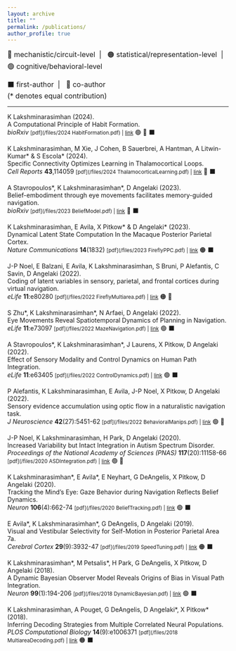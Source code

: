 ```yaml
---
layout: archive
title: ""
permalink: /publications/
author_profile: true
---
```


<font size="3">
🔵 mechanistic/circuit-level &nbsp;| &nbsp;  
🟠 statistical/representation-level &nbsp;| &nbsp;
🟢 cognitive/behavioral-level <br />

⬛ first-author &nbsp;| &nbsp;
🔲 co-author &nbsp;  
(* denotes equal contribution)
</font>

------

K Lakshminarasimhan (2024).\
A Computational Principle of Habit Formation.\
*bioRxiv* <small>[pdf](/files/2024 HabitFormation.pdf) | [link](https://www.biorxiv.org/content/10.1101/2024.10.12.618033v1.full)</small> 🟢 🔵 ⬛

K Lakshminarasimhan, M Xie, J Cohen, B Sauerbrei, A Hantman, A Litwin-Kumar\* & S Escola\* (2024).\
Specific Connectivity Optimizes Learning in Thalamocortical Loops.\
*Cell Reports* **43**,114059 <small>[pdf](/files/2024 ThalamocorticalLearning.pdf) | [link](https://www.sciencedirect.com/science/article/pii/S2211124724003875?via%3Dihub)</small> 🔵 ⬛

A Stavropoulos\*, K Lakshminarasimhan\*, D Angelaki (2023).\
Belief-embodiment through eye movements facilitates memory-guided navigation.\
*bioRxiv* <small>[pdf](/files/2023 BeliefModel.pdf) | [link](https://www.biorxiv.org/content/10.1101/2023.08.21.554107v1.full)</small> 🔵 ⬛

K Lakshminarasimhan, E Avila, X Pitkow\* & D Angelaki\* (2023).\
Dynamical Latent State Computation In the Macaque Posterior Parietal Cortex.\
*Nature Communications* **14**(1832) <small>[pdf](/files/2023 FireflyPPC.pdf) | [link](https://www.nature.com/articles/s41467-023-37400-4)</small> 🟠 ⬛

J-P Noel, E Balzani, E Avila, K Lakshminarasimhan, S Bruni, P Alefantis, C Savin, D Angelaki (2022).\
Coding of latent variables in sensory, parietal, and frontal cortices during virtual navigation.\
*eLife* **11**:e80280 <small>[pdf](/files/2022 FireflyMultiarea.pdf) | [link](https://elifesciences.org/articles/80280)</small> 🟠 🔲

S Zhu\*, K Lakshminarasimhan\*, N Arfaei, D Angelaki (2022).\
Eye Movements Reveal Spatiotemporal Dynamics of Planning in Navigation.\
*eLife* **11**:e73097 <small>[pdf](/files/2022 MazeNavigation.pdf) | [link](https://elifesciences.org/articles/73097)</small> 🟢 ⬛

A Stavropoulos\*, K Lakshminarasimhan\*, J Laurens, X Pitkow, D Angelaki (2022).\
Effect of Sensory Modality and Control Dynamics on Human Path Integration.\
*eLife* **11**:e63405 <small>[pdf](/files/2022 ControlDynamics.pdf) | [link](https://elifesciences.org/articles/63405)</small> 🟢 ⬛

P Alefantis, K Lakshminarasimhan, E Avila, J-P Noel, X Pitkow, D Angelaki (2022).\
Sensory evidence accumulation using optic flow in a naturalistic navigation task.\
*J Neuroscience* **42**(27):5451-62 <small>[pdf](/files/2022 BehavioralManips.pdf) | [link](https://www.jneurosci.org/content/42/27/5451)</small> 🟢 🔲

J-P Noel, K Lakshminarasimhan, H Park, D Angelaki (2020).\
Increased Variability but Intact Integration in Autism Spectrum Disorder.\
*Proceedings of the National Academy of Sciences (PNAS)* **117**(20):11158-66 <small>[pdf](/files/2020 ASDIntegration.pdf) | [link](https://www.pnas.org/doi/10.1073/pnas.2000216117)</small> 🟢 🔲

K Lakshminarasimhan\*, E Avila\*, E Neyhart, G DeAngelis, X Pitkow, D Angelaki (2020).\
Tracking the Mind’s Eye: Gaze Behavior during Navigation Reflects Belief Dynamics.\
*Neuron* **106**(4):662-74 <small>[pdf](/files/2020 BeliefTracking.pdf) | [link](https://www.sciencedirect.com/science/article/pii/S089662732030146X)</small> 🟢 ⬛

E Avila\*, K Lakshminarasimhan\*, G DeAngelis, D Angelaki (2019).\
Visual and Vestibular Selectivity for Self-Motion in Posterior Parietal Area 7a.\
*Cerebral Cortex* **29**(9):3932-47 <small>[pdf](/files/2019 SpeedTuning.pdf) | [link](https://academic.oup.com/cercor/article/29/9/3932/5144874)</small> 🟠 ⬛

K Lakshminarasimhan\*, M Petsalis\*, H Park, G DeAngelis, X Pitkow, D Angelaki (2018).\
A Dynamic Bayesian Observer Model Reveals Origins of Bias in Visual Path Integration.\
*Neuron* **99**(1):194-206 <small>[pdf](/files/2018 DynamicBayesian.pdf) | [link](https://www.sciencedirect.com/science/article/pii/S0896627318304677)</small> 🟢 ⬛

K Lakshminarasimhan, A Pouget, G DeAngelis, D Angelaki\*, X Pitkow\* (2018).\
Inferring Decoding Strategies from Multiple Correlated Neural Populations.\
*PLOS Computational Biology* **14**(9):e1006371 <small>[pdf](/files/2018 MultiareaDecoding.pdf) | [link](https://journals.plos.org/ploscompbiol/article?id=10.1371/journal.pcbi.1006371)</small> 🟠 ⬛

